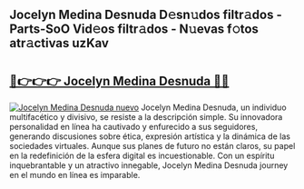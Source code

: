 ## Jocelyn Medina Desnuda D𝚎sn𝚞dos filtr𝚊dos - Parts-SoO Vid𝚎os filtr𝚊dos - N𝚞evas f𝚘tos atr𝚊ctivas uzKav

# <h2><a href="http://mb1vbn2.tromn.icu/?c=Jocelyn+Medina+Desnuda">🔗👉👉👉 Jocelyn Medina Desnuda 🔗🔗</a></h2>

[![Jocelyn Medina Desnuda nuevo](https://i.imgur.com/pEAQMta.gif)](http://mb1vbn2.tromn.icu/?c=Jocelyn+Medina+Desnuda)
Jocelyn Medina Desnuda, un individuo multifacético y divisivo, se resiste a la descripción simple. Su innovadora personalidad en línea ha cautivado y enfurecido a sus seguidores, generando discusiones sobre ética, expresión artística y la dinámica de las sociedades virtuales. Aunque sus planes de futuro no están claros, su papel en la redefinición de la esfera digital es incuestionable. Con un espíritu inquebrantable y un atractivo innegable, Jocelyn Medina Desnuda journey en el mundo en línea es imparable.
